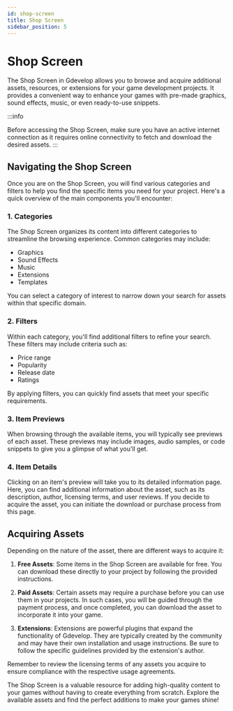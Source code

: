 ```yaml
---
id: shop-screen
title: Shop Screen
sidebar_position: 5
---
```


# Shop Screen

The Shop Screen in Gdevelop allows you to browse and acquire additional assets, resources, or extensions for your game development projects. It provides a convenient way to enhance your games with pre-made graphics, sound effects, music, or even ready-to-use snippets.

:::info

Before accessing the Shop Screen, make sure you have an active internet connection as it requires online connectivity to fetch and download the desired assets.
:::

## Navigating the Shop Screen

Once you are on the Shop Screen, you will find various categories and filters to help you find the specific items you need for your project. Here's a quick overview of the main components you'll encounter:

### 1. Categories

The Shop Screen organizes its content into different categories to streamline the browsing experience. Common categories may include:

- Graphics
- Sound Effects
- Music
- Extensions
- Templates

You can select a category of interest to narrow down your search for assets within that specific domain.

### 2. Filters

Within each category, you'll find additional filters to refine your search. These filters may include criteria such as:

- Price range
- Popularity
- Release date
- Ratings

By applying filters, you can quickly find assets that meet your specific requirements.

### 3. Item Previews

When browsing through the available items, you will typically see previews of each asset. These previews may include images, audio samples, or code snippets to give you a glimpse of what you'll get.

### 4. Item Details

Clicking on an item's preview will take you to its detailed information page. Here, you can find additional information about the asset, such as its description, author, licensing terms, and user reviews. If you decide to acquire the asset, you can initiate the download or purchase process from this page.

## Acquiring Assets

Depending on the nature of the asset, there are different ways to acquire it:

1. **Free Assets**: Some items in the Shop Screen are available for free. You can download these directly to your project by following the provided instructions.

2. **Paid Assets**: Certain assets may require a purchase before you can use them in your projects. In such cases, you will be guided through the payment process, and once completed, you can download the asset to incorporate it into your game.

3. **Extensions**: Extensions are powerful plugins that expand the functionality of Gdevelop. They are typically created by the community and may have their own installation and usage instructions. Be sure to follow the specific guidelines provided by the extension's author.

Remember to review the licensing terms of any assets you acquire to ensure compliance with the respective usage agreements.

The Shop Screen is a valuable resource for adding high-quality content to your games without having to create everything from scratch. Explore the available assets and find the perfect additions to make your games shine!
